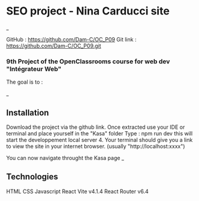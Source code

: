 # SEO project - Nina Carducci site

\_

GitHub : https://github.com/Dam-C/OC_P09 Git link : https://github.com/Dam-C/OC_P09.git

### 9th Project of the OpenClassrooms course for web dev "Intégrateur Web"

The goal is to :

\_

## Installation

Download the project via the github link.
Once extracted use your IDE or terminal and place yourself in the "Kasa" folder
Type : npm run dev
this will start the developpement local server 4. Your terminal should give you a link to view the site in your internet browser. (usually "http://localhost:xxxx")

You can now navigate throught the Kasa page
\_

## Technologies

HTML
CSS
Javascript
React
Vite v4.1.4
React Router v6.4
